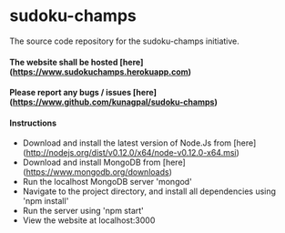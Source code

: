 # sudoku-champs
The source code repository for the sudoku-champs initiative.

#### The website shall be hosted [here] (https://www.sudokuchamps.herokuapp.com)
#### Please report any bugs / issues [here] (https://www.github.com/kunagpal/sudoku-champs)

#### Instructions
* Download and install the latest version of Node.Js from [here] (http://nodejs.org/dist/v0.12.0/x64/node-v0.12.0-x64.msi)
* Download and install MongoDB from [here] (https://www.mongodb.org/downloads)
* Run the localhost MongoDB server 'mongod'
* Navigate to the project directory, and install all dependencies using 'npm install'
* Run the server using 'npm start'
* View the website at localhost:3000
